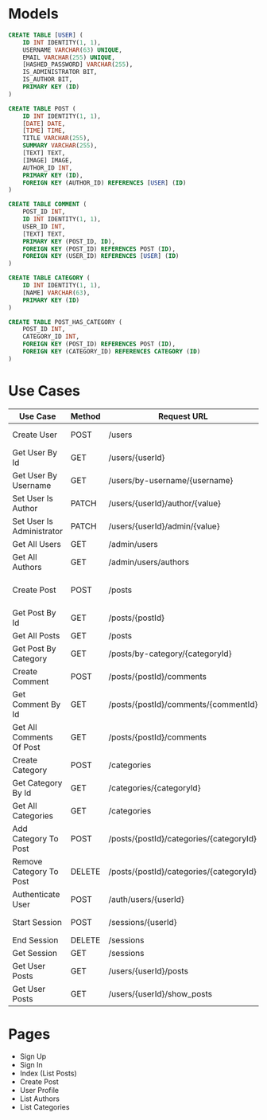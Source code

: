 #

# Models

```sql
CREATE TABLE [USER] (
    ID INT IDENTITY(1, 1),
    USERNAME VARCHAR(63) UNIQUE,
    EMAIL VARCHAR(255) UNIQUE,
    [HASHED_PASSWORD] VARCHAR(255),
    IS_ADMINISTRATOR BIT,
    IS_AUTHOR BIT,
    PRIMARY KEY (ID)
)

CREATE TABLE POST (
    ID INT IDENTITY(1, 1),
    [DATE] DATE,
    [TIME] TIME,
    TITLE VARCHAR(255),
    SUMMARY VARCHAR(255),
    [TEXT] TEXT,
    [IMAGE] IMAGE,
    AUTHOR_ID INT,
    PRIMARY KEY (ID),
    FOREIGN KEY (AUTHOR_ID) REFERENCES [USER] (ID)
)

CREATE TABLE COMMENT (
    POST_ID INT,
    ID INT IDENTITY(1, 1),
    USER_ID INT,
    [TEXT] TEXT,
    PRIMARY KEY (POST_ID, ID),
    FOREIGN KEY (POST_ID) REFERENCES POST (ID),
    FOREIGN KEY (USER_ID) REFERENCES [USER] (ID)
)

CREATE TABLE CATEGORY (
    ID INT IDENTITY(1, 1),
    [NAME] VARCHAR(63),
    PRIMARY KEY (ID)
)

CREATE TABLE POST_HAS_CATEGORY (
    POST_ID INT,
    CATEGORY_ID INT,
    FOREIGN KEY (POST_ID) REFERENCES POST (ID),
    FOREIGN KEY (CATEGORY_ID) REFERENCES CATEGORY (ID)
)
```

# Use Cases

| Use Case                  | Method | Request URL                             | Request Body                           | Response Body                    |
| ------------------------- | ------ | --------------------------------------- | -------------------------------------- | -------------------------------- |
| Create User               | POST   | /users                                  | username, email, hashed_password       | result: boolean                  |
| Get User By Id            | GET    | /users/{userId}                         |                                        | result: User?, error: string     |
| Get User By Username      | GET    | /users/by-username/{username}           |                                        | result: User?, error: string     |
| Set User Is Author        | PATCH  | /users/{userId}/author/{value}          |                                        | result: boolean, error: string   |
| Set User Is Administrator | PATCH  | /users/{userId}/admin/{value}           |                                        | result: boolean, error: string   |
| Get All Users             | GET    | /admin/users                            |                                        | users: Array<User>               |
| Get All Authors           | GET    | /admin/users/authors                    |                                        | users: Array<User>               |
| Create Post               | POST   | /posts                                  | title, summary, text, image, author_id | result: boolean                  |
| Get Post By Id            | GET    | /posts/{postId}                         |                                        | result: Post?, error: string     |
| Get All Posts             | GET    | /posts                                  |                                        | posts: Array<Post>               |
| Get Post By Category      | GET    | /posts/by-category/{categoryId}         |                                        | posts: Array<Post>               |
| Create Comment            | POST   | /posts/{postId}/comments                | user_id, text                          | result: boolean                  |
| Get Comment By Id         | GET    | /posts/{postId}/comments/{commentId}    |                                        | result: Comment?, error: string  |
| Get All Comments Of Post  | GET    | /posts/{postId}/comments                |                                        | comments: Array<Comment>         |
| Create Category           | POST   | /categories                             | name                                   | result: boolean                  |
| Get Category By Id        | GET    | /categories/{categoryId}                |                                        | result: Category?, error: string |
| Get All Categories        | GET    | /categories                             |                                        | categories: Array<Category>      |
| Add Category To Post      | POST   | /posts/{postId}/categories/{categoryId} |                                        | result: boolean, error: string   |
| Remove Category To Post   | DELETE | /posts/{postId}/categories/{categoryId} |                                        | result: boolean, error: string   |
| Authenticate User         | POST   | /auth/users/{userId}                    | hashed_password                        | result: boolean, error: string   |
| Start Session             | POST   | /sessions/{userId}                      | hashed_password                        | result: boolean, error: string   |
| End Session               | DELETE | /sessions                               |                                        |                                  |
| Get Session               | GET    | /sessions                               |                                        | user_id: number                  |
| Get User Posts            | GET    | /users/{userId}/posts                   |                                        | posts: Array<Post>               |
| Get User Posts            | GET    | /users/{userId}/show_posts              |                                        | res.render(user_posts.ejs)       |

# Pages

* Sign Up
* Sign In
* Index (List Posts)
* Create Post
* User Profile
* List Authors
* List Categories
